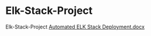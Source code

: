 # Elk-Stack-Project
Elk-Stack-Project
[Automated ELK Stack Deployment.docx](https://github.com/dkarthik12/Elk-Stack-Project/files/7722249/Automated.ELK.Stack.Deployment.docx)
